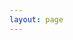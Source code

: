 ```yaml
---
layout: page
---
```

<script setup>
import {
  VPTeamPage,
  VPTeamPageTitle,
  VPTeamMembers,
  VPTeamPageSection
} from 'vitepress/theme'

const hqLeaders = [
  { avatar: '/about/hq/avatar.png', name: '小雨', title: '社长' },
];

</script>

<VPTeamPage>
  <VPTeamPageTitle>
    <template #title>2010HQ</template>
    <template #lead>2010.6-2011.6</template>
  </VPTeamPageTitle>

  <VPTeamPageSection>
    <template #title>社长团</template>
    <template #members>
      <VPTeamMembers size="small" :members="hqLeaders" />
    </template>
  </VPTeamPageSection>
</VPTeamPage>
